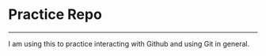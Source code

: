# Practice Repo

---

I am using this to practice interacting with Github and using Git in general.
